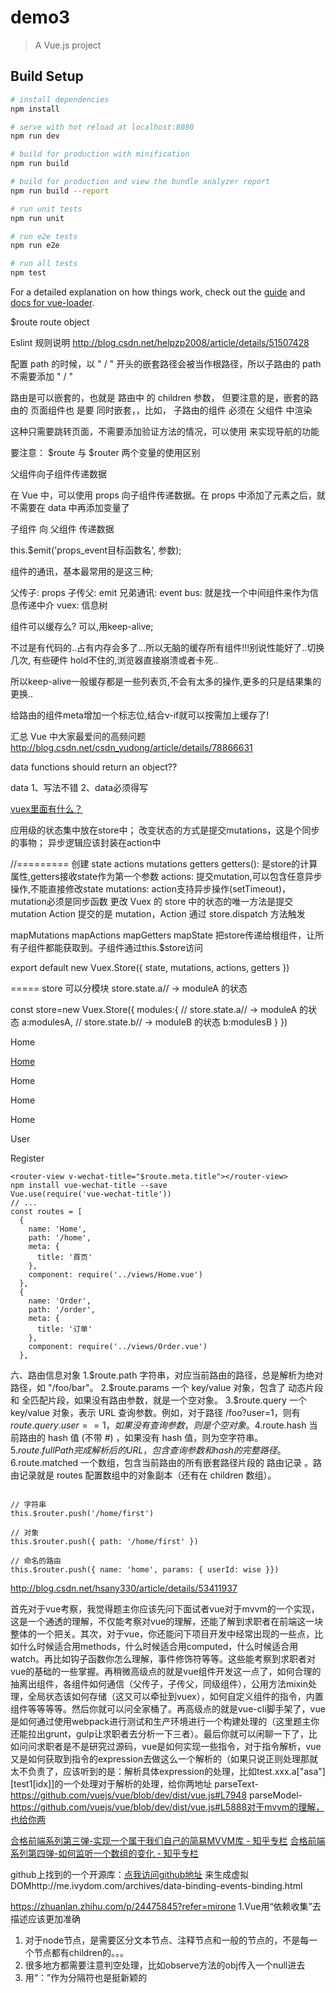 # demo3

> A Vue.js project

## Build Setup

``` bash
# install dependencies
npm install

# serve with hot reload at localhost:8080
npm run dev

# build for production with minification
npm run build

# build for production and view the bundle analyzer report
npm run build --report

# run unit tests
npm run unit

# run e2e tests
npm run e2e

# run all tests
npm test
```

For a detailed explanation on how things work, check out the [guide](http://vuejs-templates.github.io/webpack/) and [docs for vue-loader](http://vuejs.github.io/vue-loader).


$route  route object



Eslint 规则说明
http://blog.csdn.net/helpzp2008/article/details/51507428

配置 path 的时候，以 " / " 开头的嵌套路径会被当作根路径，所以子路由的 path 不需要添加 " / "

路由是可以嵌套的，也就是 路由中 的 children 参数， 但要注意的是，嵌套的路由的 页面组件也 是要 同时嵌套，，比如， 子路由的组件 必须在 父组件 中渲染

这种只需要跳转页面，不需要添加验证方法的情况，可以使用 <router-link> 来实现导航的功能


要注意：
$route 与 $router 两个变量的使用区别


父组件向子组件传递数据

在 Vue 中，可以使用 props 向子组件传递数据。在 props 中添加了元素之后，就不需要在 data 中再添加变量了


子组件 向 父组件 传递数据 

this.$emit('props_event目标函数名', 参数);

组件的通讯，基本最常用的是这三种;

父传子: props
子传父: emit
兄弟通讯:
event bus: 就是找一个中间组件来作为信息传递中介
vuex: 信息树


组件可以缓存么?
可以,用keep-alive;

不过是有代码的..占有内存会多了...所以无脑的缓存所有组件!!!别说性能好了..切换几次,
有些硬件 hold不住的,浏览器直接崩溃或者卡死..

所以keep-alive一般缓存都是一些列表页,不会有太多的操作,更多的只是结果集的更换..

给路由的组件meta增加一个标志位,结合v-if就可以按需加上缓存了!

汇总 Vue 中大家最爱问的高频问题
http://blog.csdn.net/csdn_yudong/article/details/78866631

data functions should return an object??

data 1、写法不错 2、data必须得写


[vuex里面有什么？](https://www.cnblogs.com/xiaohuochai/p/7554127.html)

应用级的状态集中放在store中； 
改变状态的方式是提交mutations，这是个同步的事物； 
异步逻辑应该封装在action中

//=========
创建 state actions mutations getters
getters(): 是store的计算属性,getters接收state作为第一个参数
actions: 提交mutation,可以包含任意异步操作,不能直接修改state
mutations: action支持异步操作(setTimeout)，mutation必须是同步函数
更改 Vuex 的 store 中的状态的唯一方法是提交 mutation
Action 提交的是 mutation，Action 通过 store.dispatch 方法触发


mapMutations
mapActions
mapGetters
mapState
把store传递给根组件，让所有子组件都能获取到。子组件通过this.$store访问

export default new Vuex.Store({
	state,
	mutations,
	actions,
	getters
})

===== store 可以分模块
store.state.a// -> moduleA 的状态

const store=new Vuex.Store({
   modules:{
	   	// store.state.a// -> moduleA 的状态
		a:modulesA,
		// store.state.b// -> moduleB 的状态
		b:modulesB
   }
})

<!-- 字符串 -->
<router-link to="home">Home</router-link>
<!-- 渲染结果 -->
<a href="home">Home</a>

<!-- 使用 v-bind 的 JS 表达式 -->
<router-link v-bind:to="'home'">Home</router-link>

<!-- 不写 v-bind 也可以，就像绑定别的属性一样 -->
<router-link :to="'home'">Home</router-link>

<!-- 同上 -->
<router-link :to="{ path: 'home' }">Home</router-link>

<!-- 命名的路由 -->
<router-link :to="{ name: 'user', params: { userId: 123 }}">User</router-link>

<!-- 带查询参数，下面的结果为 /register?plan=private -->
<router-link :to="{ path: 'register', query: { plan: 'private' }}">Register</router-link>

```
<router-view v-wechat-title="$route.meta.title"></router-view>
npm install vue-wechat-title --save
Vue.use(require('vue-wechat-title'))
// ... 
const routes = [
  {
    name: 'Home',
    path: '/home',
    meta: {
      title: '首页'
    },
    component: require('../views/Home.vue')
  },
  {
    name: 'Order',
    path: '/order',
    meta: {
      title: '订单'
    },
    component: require('../views/Order.vue')
  },
```

六、路由信息对象
1.$route.path
字符串，对应当前路由的路径，总是解析为绝对路径，如 "/foo/bar"。
2.$route.params
一个 key/value 对象，包含了 动态片段 和 全匹配片段，如果没有路由参数，就是一个空对象。
3.$route.query
一个 key/value 对象，表示 URL 查询参数。例如，对于路径 /foo?user=1，则有 $route.query.user == 1，如果没有查询参数，则是个空对象。
4.$route.hash
当前路由的 hash 值 (不带 #) ，如果没有 hash 值，则为空字符串。
5.$route.fullPath
完成解析后的 URL，包含查询参数和 hash 的完整路径。
6.$route.matched
一个数组，包含当前路由的所有嵌套路径片段的 路由记录 。路由记录就是 routes 配置数组中的对象副本（还有在 children 数组）。

```

// 字符串
this.$router.push('/home/first')

// 对象
this.$router.push({ path: '/home/first' })

// 命名的路由
this.$router.push({ name: 'home', params: { userId: wise }})
```



http://blog.csdn.net/hsany330/article/details/53411937


首先对于vue考察，我觉得题主你应该先问下面试者vue对于mvvm的一个实现，这是一个通透的理解，不仅能考察对vue的理解，还能了解到求职者在前端这一块整体的一个把关。其次，对于vue，你还能问下项目开发中经常出现的一些点，比如什么时候适合用methods，什么时候适合用computed，什么时候适合用watch。再比如钩子函数你怎么理解，事件修饰符等等。这些能考察到求职者对vue的基础的一些掌握。再稍微高级点的就是vue组件开发这一点了，如何合理的抽离出组件，各组件如何通信（父传子，子传父，同级组件），公用方法mixin处理，全局状态该如何存储（这又可以牵扯到vuex），如何自定义组件的指令，内置组件等等等等。然后你就可以问全家桶了。再高级点的就是vue-cli脚手架了，vue是如何通过使用webpack进行测试和生产环境进行一个构建处理的（这里题主你还能拉出grunt，gulp让求职者去分析一下三者）。最后你就可以闲聊一下了，比如问问求职者是不是研究过源码，vue是如何实现一些指令，对于指令解析，vue又是如何获取到指令的expression去做这么一个解析的（如果只说正则处理那就太不负责了，应该听到的是：解析具体expression的处理，比如test.xxx.a["asa"][test1[idx]]的一个处理对于解析的处理，给你两地址
parseText-https://github.com/vuejs/vue/blob/dev/dist/vue.js#L7948
parseModel-https://github.com/vuejs/vue/blob/dev/dist/vue.js#L5888对于mvvm的理解，也给你两

[合格前端系列第三弹-实现一个属于我们自己的简易MVVM库 - 知乎专栏](https://zhuanlan.zhihu.com/p/27028242) [合格前端系列第四弹-如何监听一个数组的变化 - 知乎专栏](https://zhuanlan.zhihu.com/p/27166404)

github上找到的一个开源库：[点我访问github地址](https://link.zhihu.com/?target=https%3A//github.com/yoshuawuyts/virtual-html) 来生成虚拟DOMhttp://me.ivydom.com/archives/data-binding-events-binding.html



https://zhuanlan.zhihu.com/p/24475845?refer=mirone
1.Vue用“依赖收集”去描述应该更加准确
1. 对于node节点，是需要区分文本节点、注释节点和一般的节点的，不是每一个节点都有children的。。。
2. 很多地方都需要注意判空处理，比如observe方法的obj传入一个null进去
3. 用“：”作为分隔符也是挺新颖的